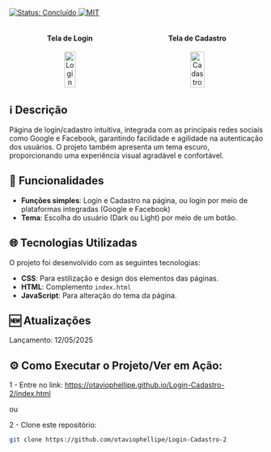 <p align="left">
  <a href="https://img.shields.io/badge/Status-%20Concluido-green">
    <img src="https://img.shields.io/badge/Status-%20Concluido-green" alt="Status: Concluído" />
<img src="https://img.shields.io/badge/License-%20MIT-blue" alt="MIT" />
  </a>
</p>
<div style="display: flex; justify-content: space-around; align-items: center;">
  <div style="text-align: center;">
    <h4>Tela de Login</h4>
    <img src="" alt="Login" style="width: 50%;"/>
  </div>
  <div style="text-align: center;">
    <h4>Tela de Cadastro</h4>
    <img src="" alt="Cadastro" style="width: 50%;"/>
  </div>
</div>

## ℹ️ Descrição

Página de login/cadastro intuitiva, integrada com as principais redes sociais como Google e Facebook, garantindo facilidade e agilidade na autenticação dos usuários. O projeto também apresenta um tema escuro, proporcionando uma experiência visual agradável e confortável.

## 🔎 Funcionalidades

- **Funções simples**: Login e Cadastro na página, ou login por meio de plataformas integradas (Google e Facebook)
- **Tema**: Escolha do usuário (Dark ou Light) por meio de um botão.

## 🌐 Tecnologias Utilizadas

O projeto foi desenvolvido com as seguintes tecnologias:

- **CSS**: Para estilização e design dos elementos das páginas.
- **HTML**: Complemento ``index.html``
- **JavaScript**: Para alteração do tema da página.

## 🆕 Atualizações

Lançamento: 12/05/2025

## ⚙️ Como Executar o Projeto/Ver em Ação:

1 - Entre no link: https://otaviophellipe.github.io/Login-Cadastro-2/index.html

ou

2 - Clone este repositório:
   ```bash
   git clone https://github.com/otaviophellipe/Login-Cadastro-2
